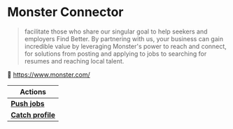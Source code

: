 
# Monster Connector

> facilitate those who share our singular goal to help seekers and employers Find Better. By partnering with us, your business can gain incredible value by leveraging Monster's power to reach and connect, for solutions from posting and applying to jobs to searching for resumes and reaching local talent.


🔗 https://www.monster.com/

| Actions |
| ------- |
| [**Push jobs**](docs/push_jobs.md) |
| [**Catch profile**](docs/catch_profile.md) |
